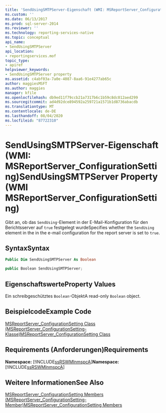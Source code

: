 ```yaml
---
title: 'SendUsingSMTPServer-Eigenschaft (WMI: MSReportServer_ConfigurationSetting) | Microsoft-Dokumentation'
ms.custom: ''
ms.date: 06/13/2017
ms.prod: sql-server-2014
ms.reviewer: ''
ms.technology: reporting-services-native
ms.topic: conceptual
api_name:
- SendUsingSMTPServer
api_location:
- reportingservices.mof
topic_type:
- apiref
helpviewer_keywords:
- SendUsingSMTPServer property
ms.assetid: c4abf03a-7a0e-4087-8aa6-91e4277ab65c
author: maggiesMSFT
ms.author: maggies
manager: kfile
ms.openlocfilehash: db9ed11f79ccb21a7317b6c1b59c8dc012aed299
ms.sourcegitcommit: ad4d92dce894592a259721a1571b1d8736abacdb
ms.translationtype: MT
ms.contentlocale: de-DE
ms.lasthandoff: 08/04/2020
ms.locfileid: "87722310"
---
```

# <a name="sendusingsmtpserver-property-wmi-msreportserver_configurationsetting"></a><span data-ttu-id="7e274-102">SendUsingSMTPServer-Eigenschaft (WMI: MSReportServer_ConfigurationSetting)</span><span class="sxs-lookup"><span data-stu-id="7e274-102">SendUsingSMTPServer Property (WMI MSReportServer_ConfigurationSetting)</span></span>
  <span data-ttu-id="7e274-103">Gibt an, ob das `SendUsing`-Element in der E-Mail-Konfiguration für den Berichtsserver auf `true` festgelegt wurde</span><span class="sxs-lookup"><span data-stu-id="7e274-103">Specifies whether the `SendUsing` element in the in the e-mail configuration for the report server is set to `true`.</span></span>  
  
## <a name="syntax"></a><span data-ttu-id="7e274-104">Syntax</span><span class="sxs-lookup"><span data-stu-id="7e274-104">Syntax</span></span>  
  
```vb  
Public Dim SendUsingSMTPServer As Boolean  
```  
  
```csharp  
public Boolean SendUsingSMTPServer;  
```  
  
## <a name="property-values"></a><span data-ttu-id="7e274-105">Eigenschaftswerte</span><span class="sxs-lookup"><span data-stu-id="7e274-105">Property Values</span></span>  
 <span data-ttu-id="7e274-106">Ein schreibgeschütztes `Boolean`-Objekt</span><span class="sxs-lookup"><span data-stu-id="7e274-106">A read-only `Boolean` object.</span></span>  
  
## <a name="example-code"></a><span data-ttu-id="7e274-107">Beispielcode</span><span class="sxs-lookup"><span data-stu-id="7e274-107">Example Code</span></span>  
 [<span data-ttu-id="7e274-108">MSReportServer_ConfigurationSetting Class (MSReportServer_ConfigurationSetting-Klasse)</span><span class="sxs-lookup"><span data-stu-id="7e274-108">MSReportServer_ConfigurationSetting Class</span></span>](msreportserver-configurationsetting-class.md)  
  
## <a name="requirements"></a><span data-ttu-id="7e274-109">Requirements (Anforderungen)</span><span class="sxs-lookup"><span data-stu-id="7e274-109">Requirements</span></span>  
 <span data-ttu-id="7e274-110">**Namespace:** [!INCLUDE[ssRSWMInmspcA](../../includes/ssrswminmspca-md.md)]</span><span class="sxs-lookup"><span data-stu-id="7e274-110">**Namespace:** [!INCLUDE[ssRSWMInmspcA](../../includes/ssrswminmspca-md.md)]</span></span>  
  
## <a name="see-also"></a><span data-ttu-id="7e274-111">Weitere Informationen</span><span class="sxs-lookup"><span data-stu-id="7e274-111">See Also</span></span>  
 [<span data-ttu-id="7e274-112">MSReportServer_ConfigurationSetting Members (MSReportServer_ConfigurationSetting-Member)</span><span class="sxs-lookup"><span data-stu-id="7e274-112">MSReportServer_ConfigurationSetting Members</span></span>](msreportserver-configurationsetting-members.md)  
  
  
